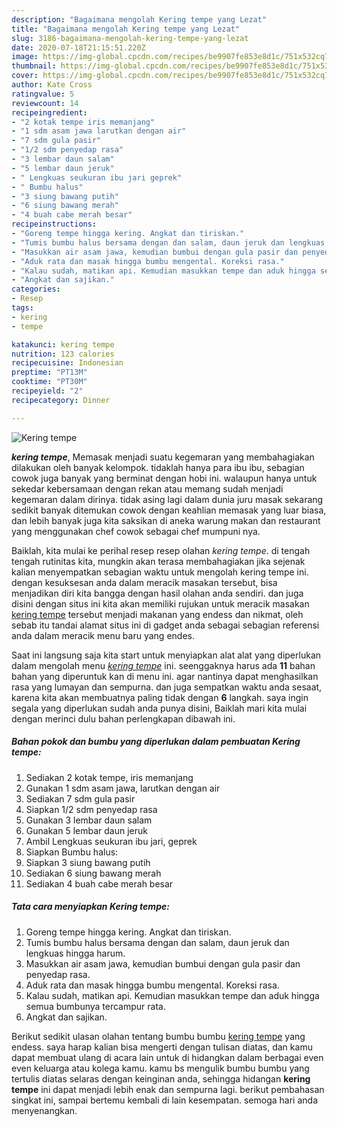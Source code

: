 ```yaml
---
description: "Bagaimana mengolah Kering tempe yang Lezat"
title: "Bagaimana mengolah Kering tempe yang Lezat"
slug: 3186-bagaimana-mengolah-kering-tempe-yang-lezat
date: 2020-07-18T21:15:51.220Z
image: https://img-global.cpcdn.com/recipes/be9907fe853e8d1c/751x532cq70/kering-tempe-foto-resep-utama.jpg
thumbnail: https://img-global.cpcdn.com/recipes/be9907fe853e8d1c/751x532cq70/kering-tempe-foto-resep-utama.jpg
cover: https://img-global.cpcdn.com/recipes/be9907fe853e8d1c/751x532cq70/kering-tempe-foto-resep-utama.jpg
author: Kate Cross
ratingvalue: 5
reviewcount: 14
recipeingredient:
- "2 kotak tempe iris memanjang"
- "1 sdm asam jawa larutkan dengan air"
- "7 sdm gula pasir"
- "1/2 sdm penyedap rasa"
- "3 lembar daun salam"
- "5 lembar daun jeruk"
- " Lengkuas seukuran ibu jari geprek"
- " Bumbu halus"
- "3 siung bawang putih"
- "6 siung bawang merah"
- "4 buah cabe merah besar"
recipeinstructions:
- "Goreng tempe hingga kering. Angkat dan tiriskan."
- "Tumis bumbu halus bersama dengan dan salam, daun jeruk dan lengkuas hingga harum."
- "Masukkan air asam jawa, kemudian bumbui dengan gula pasir dan penyedap rasa."
- "Aduk rata dan masak hingga bumbu mengental. Koreksi rasa."
- "Kalau sudah, matikan api. Kemudian masukkan tempe dan aduk hingga semua bumbunya tercampur rata."
- "Angkat dan sajikan."
categories:
- Resep
tags:
- kering
- tempe

katakunci: kering tempe 
nutrition: 123 calories
recipecuisine: Indonesian
preptime: "PT13M"
cooktime: "PT30M"
recipeyield: "2"
recipecategory: Dinner

---
```



![Kering tempe](https://img-global.cpcdn.com/recipes/be9907fe853e8d1c/751x532cq70/kering-tempe-foto-resep-utama.jpg)

<b><i>kering tempe</i></b>, Memasak menjadi suatu kegemaran yang membahagiakan dilakukan oleh banyak kelompok. tidaklah hanya para ibu ibu, sebagian cowok juga banyak yang berminat dengan hobi ini. walaupun hanya untuk sekedar kebersamaan dengan rekan atau memang sudah menjadi kegemaran dalam dirinya. tidak asing lagi dalam dunia juru masak sekarang sedikit banyak ditemukan cowok dengan keahlian memasak yang luar biasa, dan lebih banyak juga kita saksikan di aneka warung makan dan restaurant yang menggunakan chef cowok sebagai chef mumpuni nya.

Baiklah, kita mulai ke perihal resep resep olahan <i>kering tempe</i>. di tengah tengah rutinitas kita, mungkin akan terasa membahagiakan jika sejenak kalian menyempatkan sebagian waktu untuk mengolah kering tempe ini. dengan kesuksesan anda dalam meracik masakan tersebut, bisa menjadikan diri kita bangga dengan hasil olahan anda sendiri. dan juga disini dengan situs ini kita akan memiliki rujukan untuk meracik masakan <u>kering tempe</u> tersebut menjadi makanan yang endess dan nikmat, oleh sebab itu tandai alamat situs ini di gadget anda sebagai sebagian referensi anda dalam meracik menu baru yang endes.




Saat ini langsung saja kita start untuk menyiapkan alat alat yang diperlukan dalam mengolah menu <u><i>kering tempe</i></u> ini. seenggaknya harus ada <b>11</b> bahan bahan yang diperuntuk kan di menu ini. agar nantinya dapat menghasilkan rasa yang lumayan dan sempurna. dan juga sempatkan waktu anda sesaat, karena kita akan membuatnya paling tidak dengan <b>6</b> langkah. saya ingin segala yang diperlukan sudah anda punya disini, Baiklah mari kita mulai dengan merinci dulu bahan perlengkapan dibawah ini.

<!--inarticleads1-->

##### Bahan pokok dan bumbu yang diperlukan dalam pembuatan Kering tempe:

1. Sediakan 2 kotak tempe, iris memanjang
1. Gunakan 1 sdm asam jawa, larutkan dengan air
1. Sediakan 7 sdm gula pasir
1. Siapkan 1/2 sdm penyedap rasa
1. Gunakan 3 lembar daun salam
1. Gunakan 5 lembar daun jeruk
1. Ambil  Lengkuas seukuran ibu jari, geprek
1. Siapkan  Bumbu halus:
1. Siapkan 3 siung bawang putih
1. Sediakan 6 siung bawang merah
1. Sediakan 4 buah cabe merah besar




<!--inarticleads2-->

##### Tata cara menyiapkan Kering tempe:

1. Goreng tempe hingga kering. Angkat dan tiriskan.
1. Tumis bumbu halus bersama dengan dan salam, daun jeruk dan lengkuas hingga harum.
1. Masukkan air asam jawa, kemudian bumbui dengan gula pasir dan penyedap rasa.
1. Aduk rata dan masak hingga bumbu mengental. Koreksi rasa.
1. Kalau sudah, matikan api. Kemudian masukkan tempe dan aduk hingga semua bumbunya tercampur rata.
1. Angkat dan sajikan.




Berikut sedikit ulasan olahan tentang bumbu bumbu <u>kering tempe</u> yang endess. saya harap kalian bisa mengerti dengan tulisan diatas, dan kamu dapat membuat ulang di acara lain untuk di hidangkan dalam berbagai even even keluarga atau kolega kamu. kamu bs mengulik bumbu bumbu yang tertulis diatas selaras dengan keinginan anda, sehingga hidangan <b>kering tempe</b> ini dapat menjadi lebih enak dan sempurna lagi. berikut pembahasan singkat ini, sampai bertemu kembali di lain kesempatan. semoga hari anda menyenangkan.
